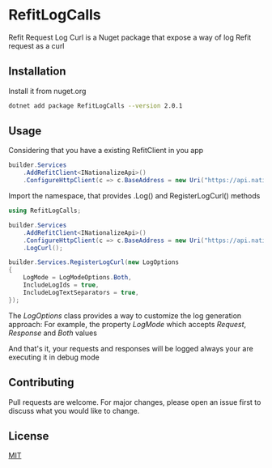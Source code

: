 # RefitLogCalls

Refit Request Log Curl is a Nuget package that expose a way of log Refit request as a curl

## Installation

Install it from nuget.org

```bash
dotnet add package RefitLogCalls --version 2.0.1
```

## Usage

Considering that you have a existing RefitClient in you app

```c#
builder.Services
    .AddRefitClient<INationalizeApi>()
    .ConfigureHttpClient(c => c.BaseAddress = new Uri("https://api.nationalize.io"));   
```

Import the namespace, that provides .Log() and RegisterLogCurl() methods

```c#
using RefitLogCalls;

builder.Services
    .AddRefitClient<INationalizeApi>()
    .ConfigureHttpClient(c => c.BaseAddress = new Uri("https://api.nationalize.io"))
    .LogCurl();

builder.Services.RegisterLogCurl(new LogOptions
{
    LogMode = LogModeOptions.Both,
    IncludeLogIds = true,
    IncludeLogTextSeparators = true,
});
```

The *LogOptions* class provides a way to customize the log generation approach:
For example, the property *LogMode* which accepts *Request*, *Response* and *Both* values

And that's it, your requests and responses will be logged always your are executing it in debug mode

## Contributing
Pull requests are welcome. For major changes, please open an issue first to discuss what you would like to change.


## License
[MIT](https://choosealicense.com/licenses/mit/)